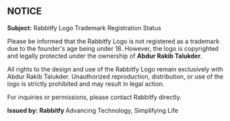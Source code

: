 ## NOTICE

**Subject:** Rabbitfy Logo Trademark Registration Status

Please be informed that the Rabbitfy Logo is not registered as a trademark due to the founder's age being under 18. However, the logo is copyrighted and legally protected under the ownership of **Abdur Rakib Talukder**.

All rights to the design and use of the Rabbitfy Logo remain exclusively with Abdur Rakib Talukder. Unauthorized reproduction, distribution, or use of the logo is strictly prohibited and may result in legal action.

For inquiries or permissions, please contact Rabbitfy directly.

**Issued by:**
<b> Rabbitfy </b>
Advancing Technology, Simplifying Life

